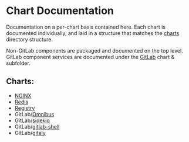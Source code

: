 # Chart Documentation

Documentation on a per-chart basis contained here. Each chart is documented individually, and laid in a structure that matches the
[charts](../../charts/) directory structure.

Non-GitLab components are packaged and documented on the top level. GitLab component services are documented under the [GitLab](gitlab/) chart & subfolder.

## Charts:
- [NGINX](nginx/README.md)
- [Redis](redis/README.md)
- [Registry](registry/README.md)
- GitLab/[Omnibus](gitlab/omnibus/README.md)
- GitLab/[sidekiq](gitlab/sidekiq/README.md)
- GitLab/[gitlab-shell](gitlab/gitlab-shell/README.md)
- GitLab/[gitaly](gitlab/gitaly/README.md)